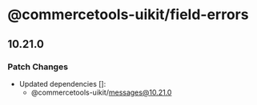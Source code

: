 # @commercetools-uikit/field-errors

## 10.21.0

### Patch Changes

- Updated dependencies []:
  - @commercetools-uikit/messages@10.21.0
